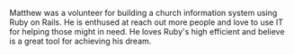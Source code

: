 Matthew was a volunteer for building a church information system using Ruby on Rails. He is enthused at reach out more people and love to use IT for helping those might in need. 
He loves Ruby's high efficient and believe is a great tool for achieving his dream.
